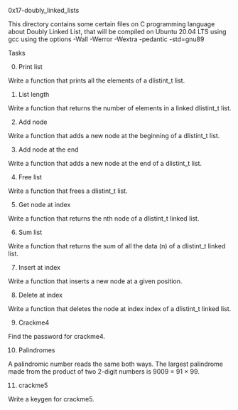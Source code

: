 0x17-doubly_linked_lists

This directory contains some certain files on C programming language about Doubly Linked List, that will be compiled on Ubuntu 20.04 LTS using gcc using the options -Wall -Werror -Wextra -pedantic -std=gnu89



Tasks

0. Print list

Write a function that prints all the elements of a dlistint_t list.

1. List length

Write a function that returns the number of elements in a linked dlistint_t list.

2. Add node

Write a function that adds a new node at the beginning of a dlistint_t list.

3. Add node at the end

Write a function that adds a new node at the end of a dlistint_t list.

4. Free list

Write a function that frees a dlistint_t list.

5. Get node at index

Write a function that returns the nth node of a dlistint_t linked list.

6. Sum list

Write a function that returns the sum of all the data (n) of a dlistint_t linked list.

7. Insert at index

Write a function that inserts a new node at a given position.

8. Delete at index

Write a function that deletes the node at index index of a dlistint_t linked list.

9. Crackme4

Find the password for crackme4.

10. Palindromes

A palindromic number reads the same both ways. The largest palindrome made from the product of two 2-digit numbers is 9009 = 91 × 99.

11. crackme5

Write a keygen for crackme5.
